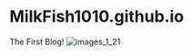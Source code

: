 # MilkFish1010.github.io
The First Blog! ![images_1_21](https://github.com/user-attachments/assets/e26cd53a-e627-463c-bd7d-eb6e1bc800b4)

